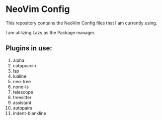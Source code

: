 # NeoVim Config
This repository contains the NeoVim Config files that I am currently using.

I am utilizing Lazy as the Package manager.

## Plugins in use:
1. alpha
2. catppuccin
3. lsp
4. lualine
5. neo-tree
6. none-ls
7. telescope
8. treesitter
9. assistant
10. autopairs
11. indent-blankline
